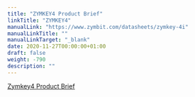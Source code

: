 ```yaml
---
title: "ZYMKEY4 Product Brief"
linkTitle: "ZYMKEY4"
manualLink: "https://www.zymbit.com/datasheets/zymkey-4i"
manualLinkTitle: ""
manualLinkTarget: "_blank"
date: 2020-11-27T00:00:00+01:00
draft: false
weight: -790
description: ""
---
```


<p><a href="https://www.zymbit.com/datasheets/zymkey-4i" target="_blank" rel="noopener noreferrer">Zymkey4 Product Brief</a></p>
